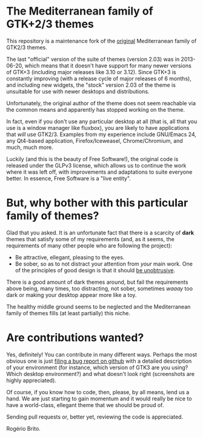 # The Mediterranean family of GTK+2/3 themes

This repository is a maintenance fork of the [original][0] Mediterranean
family of GTK2/3 themes.

[0]: http://gnome-look.org/content/show.php/MediterraneanNight+Series?content=156782

The last "official" version of the suite of themes (version 2.03) was in
2013-06-20, which means that it doesn't have support for many newer versions
of GTK+3 (including major releases like 3.10 or 3.12).  Since GTK+3 is
constantly improving (with a release cycle of major releases of 6 months),
and including new widgets, the "stock" version 2.03 of the theme is
unsuitable for use with newer desktops and distributions.

Unfortunately, the original author of the theme does not seem reachable via
the common means and apparently has stopped working on the theme.

In fact, even if you don't use any particular desktop at all (that is, all
that you use is a window manager like fluxbox), you are likely to have
applications that *will* use GTK2/3. Examples from my experience include
GNU/Emacs 24, any Qt4-based application, Firefox/Iceweasel, Chrome/Chromium,
and much, much more.

Luckily (and this is the beauty of Free Software!), the original code is
released under the GLPv3 license, which allows us to continue the work where
it was left off, with improvements and adaptations to suite everyone better.
In essence, Free Software is a "live entity".

# But, why bother with this particular family of themes?

Glad that you asked. It is an unfortunate fact that there is a scarcity of
**dark** themes that satisfy some of my requirements (and, as it seems, the
requirements of many other people who are following the project):

* Be attractive, ellegant, pleasing to the eyes.
* Be sober, so as to not distract your attention from *your* main work.  One
  of the principles of good design is that it should [be unobtrusive][1].

[1]: http://en.wikipedia.org/wiki/Dieter_Rams#Dieter_Rams:_ten_principles_for_good_design

There is a good amount of dark themes around, but fail the requirements
above being, many times, too distracting, not sober, sometimes *waaay* too
dark or making your desktop appear more like a toy.

The healthy middle ground seems to be neglected and the Mediterranean family
of themes fills (at least partially) this niche.

# Are contributions wanted?

Yes, definitely! You can contribute in many different ways. Perhaps the most
obvious one is just [filing a bug report on github][2] with a detailed
description of your environment (for instance, which version of GTK3 are you
using? Which desktop environment?) and what doesn't look right (screenshots
are highly appreciated).

[2]: https://github.com/rbrito/pkg-mediterranean-gtk-themes/issues

Of course, if you know how to code, then, please, by all means, lend us a
hand.  We are just starting to gain momentum and it would really be nice to
have a world-class, ellegant theme that we should be proud of.

Sending pull requests or, better yet, reviewing the code is appreciated.


Rogério Brito.
